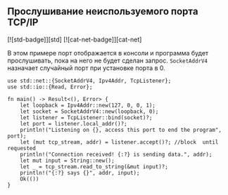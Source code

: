 ## Прослушивание неиспользуемого порта TCP/IP

[![std-badge]][std] [![cat-net-badge]][cat-net]

В этом примере порт отображается в консоли и программа будет прослушивать, пока на него не будет сделан запрос. `SocketAddrV4` назначает случайный порт при установке порта в 0.

```rust,no_run
use std::net::{SocketAddrV4, Ipv4Addr, TcpListener};
use std::io::{Read, Error};

fn main() -> Result<(), Error> {
    let loopback = Ipv4Addr::new(127, 0, 0, 1);
    let socket = SocketAddrV4::new(loopback, 0);
    let listener = TcpListener::bind(socket)?;
    let port = listener.local_addr()?;
    println!("Listening on {}, access this port to end the program", port);
    let (mut tcp_stream, addr) = listener.accept()?; //block  until requested
    println!("Connection received! {:?} is sending data.", addr);
    let mut input = String::new();
    let _ = tcp_stream.read_to_string(&mut input)?;
    println!("{:?} says {}", addr, input);
    Ok(())
}
```
